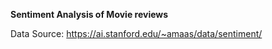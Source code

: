 **Sentiment Analysis of Movie reviews**
  
  Data Source: https://ai.stanford.edu/~amaas/data/sentiment/
